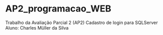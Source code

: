 # AP2_programacao_WEB

Trabalho da Avaliação Parcial 2 (AP2)
Cadastro de login para SQLServer
Aluno: Charles Müller da Silva
